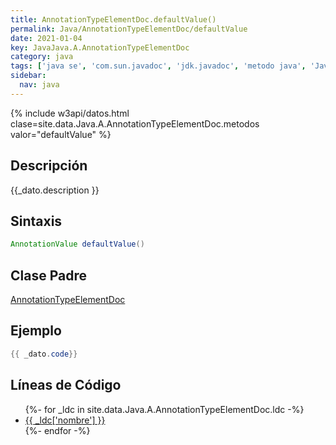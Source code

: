 ```yaml
---
title: AnnotationTypeElementDoc.defaultValue()
permalink: Java/AnnotationTypeElementDoc/defaultValue
date: 2021-01-04
key: JavaJava.A.AnnotationTypeElementDoc
category: java
tags: ['java se', 'com.sun.javadoc', 'jdk.javadoc', 'metodo java', 'Java 1.5']
sidebar: 
  nav: java
---
```


{% include w3api/datos.html clase=site.data.Java.A.AnnotationTypeElementDoc.metodos valor="defaultValue" %}

## Descripción
{{_dato.description }}

## Sintaxis
~~~java
AnnotationValue defaultValue()
~~~

## Clase Padre
[AnnotationTypeElementDoc](/Java/AnnotationTypeElementDoc/)

## Ejemplo
~~~java
{{ _dato.code}}
~~~

## Líneas de Código
<ul>
{%- for _ldc in site.data.Java.A.AnnotationTypeElementDoc.ldc -%}
   <li>
       <a href="{{_ldc['url'] }}">{{ _ldc['nombre'] }}</a>
   </li>
{%- endfor -%}
</ul>
